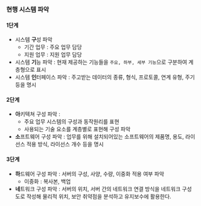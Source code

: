 
### **현행 시스템 파악**
#### 1단계
- 시스템 **구**성 파악
    - 기간 업무 : 주요 업무 담당
    - 지원 업무 : 지원 업무 담당
- 시스템 **기**능 파악 : 현재 제공하는 기능들을 `주요, 하부, 세부 기능`으로 구분하여 계층형으로 표시
- 시스템 **인**터페이스 파악 : 주고받는 데이터의 종류, 형식, 프로토콜, 연계 유형, 주기 등을 명시
#### 2단계
- **아**키텍쳐 구성 파악 : 
    - 주요 업무 시스템의 구성과 동작원리를 표현
    - 사용되는 기술 요소를 계층별로 표현해 구성 파악
- **소**프트웨어 구성 파악 : 업무를 위해 설치되어있는 소프트웨어의 제품명, 용도, 라이선스 적용 방식, 라이선스 개수 등을 명시
#### 3단계
- **하**드웨어 구성 파악 : 서버의 구성, 사양, 수량, 이중화 적용 여부 파악
    - 이중화 : 복사본, 백업
- **네**트워크 구성 파악 : 서버의 위치, 서버 간의 네트워크 연결 방식을 네트워크 구성도로 작성해 물리적 위치, 보안 취약점을 분석하고 유지보수에 활용한다.
